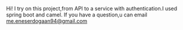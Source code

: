 Hi!
I try on this project,from API to a service with authentication.I used spring boot and camel.
If you have a question,u can email me.eneserdogaan94@gmail.com
